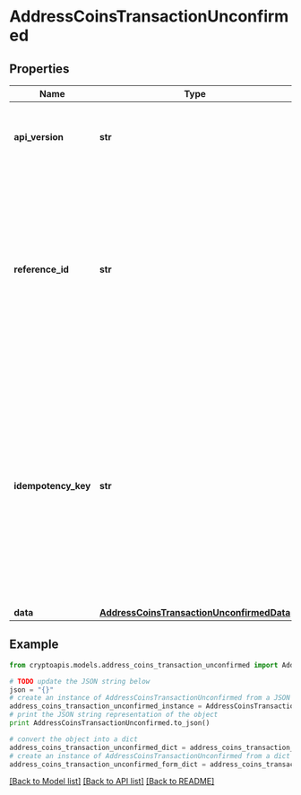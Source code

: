 # AddressCoinsTransactionUnconfirmed


## Properties
Name | Type | Description | Notes
------------ | ------------- | ------------- | -------------
**api_version** | **str** | Specifies the version of the API that incorporates this endpoint. | 
**reference_id** | **str** | Represents a unique identifier that serves as reference to the specific request which prompts a callback, e.g. Blockchain Events Subscription, Blockchain Automation, etc. | 
**idempotency_key** | **str** | Specifies a unique ID generated by the system and attached to each callback. It is used by the server to recognize consecutive requests with the same data with the purpose not to perform the same operation twice. | 
**data** | [**AddressCoinsTransactionUnconfirmedData**](AddressCoinsTransactionUnconfirmedData.md) |  | 

## Example

```python
from cryptoapis.models.address_coins_transaction_unconfirmed import AddressCoinsTransactionUnconfirmed

# TODO update the JSON string below
json = "{}"
# create an instance of AddressCoinsTransactionUnconfirmed from a JSON string
address_coins_transaction_unconfirmed_instance = AddressCoinsTransactionUnconfirmed.from_json(json)
# print the JSON string representation of the object
print AddressCoinsTransactionUnconfirmed.to_json()

# convert the object into a dict
address_coins_transaction_unconfirmed_dict = address_coins_transaction_unconfirmed_instance.to_dict()
# create an instance of AddressCoinsTransactionUnconfirmed from a dict
address_coins_transaction_unconfirmed_form_dict = address_coins_transaction_unconfirmed.from_dict(address_coins_transaction_unconfirmed_dict)
```
[[Back to Model list]](../README.md#documentation-for-models) [[Back to API list]](../README.md#documentation-for-api-endpoints) [[Back to README]](../README.md)


